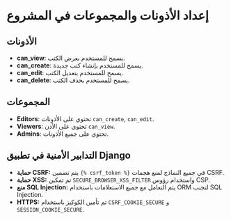 # إعداد الأذونات والمجموعات في المشروع
## الأذونات
- **can_view**: يسمح للمستخدم بعرض الكتب.
- **can_create**: يسمح للمستخدم بإنشاء كتب جديدة.
- **can_edit**: يسمح للمستخدم بتعديل الكتب.
- **can_delete**: يسمح للمستخدم بحذف الكتب.

## المجموعات
- **Editors**: تحتوي على الأذونات `can_create`, `can_edit`.
- **Viewers**: تحتوي على الأذن `can_view`.
- **Admins**: تحتوي على جميع الأذونات.
## التدابير الأمنية في تطبيق Django

- **حماية CSRF:** يتم تضمين `{% csrf_token %}` في جميع النماذج لمنع هجمات CSRF.
- **حماية XSS:** تم تمكين `SECURE_BROWSER_XSS_FILTER` واستخدام رؤوس CSP.
- **منع SQL Injection:** يتم التعامل مع جميع الاستعلامات باستخدام ORM لتجنب SQL Injection.
- **HTTPS:** تم تأمين الكوكيز باستخدام `CSRF_COOKIE_SECURE` و `SESSION_COOKIE_SECURE`.
